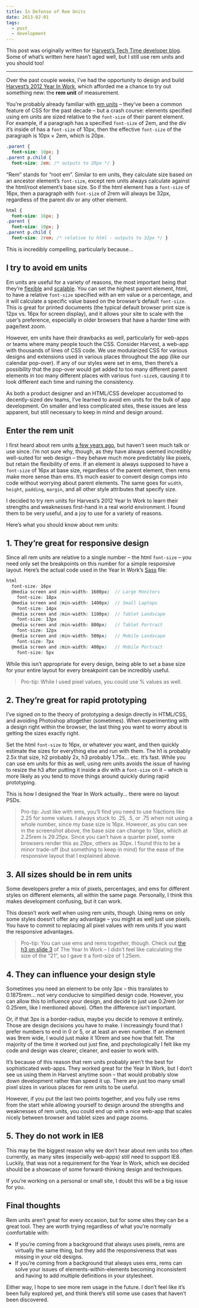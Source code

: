 ```yaml
---
title: In Defense of Rem Units
date: 2013-02-01
tags:
  - post
  - development
---
```


This post was originally written for [Harvest’s Tech Time developer blog](http://techtime.getharvest.com/blog/in-defense-of-rem-units). Some of what’s written here hasn’t aged well, but I still use rem units and you should too!

---

Over the past couple weeks, I’ve had the opportunity to design and build [Harvest’s 2012 Year In Work](http://getharvest.com/2012-year-in-work?utm_source=techtime), which afforded me a chance to try out something new: the **rem unit** of measurement.

You’re probably already familiar with [em units](http://www.w3.org/TR/css3-values/#em-unit) – they’ve been a common feature of CSS for the past decade – but a crash course: elements specified using em units are sized relative to the `font-size` of their parent element. For example, if a paragraph has a specified `font-size`
of 2em, and the div it’s inside of has a `font-size` of 10px, then the effective `font-size` of the paragraph is 10px × 2em, which is 20px.

```css
.parent {
  font-size: 10px; }
.parent p.child {
  font-size: 2em; /* outputs to 20px */ }
```

“Rem” stands for “root em”. Similar to em units, they calculate size based on an ancestor element’s `font-size`, except rem units always calculate against the html/root element’s base size. So if the html element has a `font-size` of 16px, then a paragraph with `font-size` of 2rem will always be 32px, regardless of the parent div or any other element.

```css
html {
  font-size: 16px; }
.parent {
  font-size: 10px; }
.parent p.child {
  font-size: 2rem; /* relative to html - outputs to 32px */ }
```

This is incredibly compelling, particularly because…


## I try to avoid em units

Em units are useful for a variety of reasons, the most important being that they’re [flexible](http://trentwalton.com/2013/01/07/flexible-foundations/) and [scalable](http://blog.cloudfour.com/the-ems-have-it-proportional-media-queries-ftw/). You can set the highest parent element, html, to have a relative `font-size` specified with an em value or a percentage, and it will calculate a specific value based on the browser’s default `font-size`. This is great for printed documents (the typical default browser print size is 12px vs. 16px for screen display), and it allows your site to scale with the user’s preference, especially in older browsers that have a harder time with page/text zoom.

However, em units have their drawbacks as well, particularly for web-apps or teams where many people touch the CSS. Consider Harvest, a web-app with thousands of lines of CSS code. We use modularized CSS for various designs and extensions used in various places throughout the app (like our calendar pop-over). If any of our styles were set in ems, then there’s a possibility that the pop-over would get added to too many different parent elements in too many different places with various `font-size`s, causing it to look different each time and ruining the consistency.

As both a product designer and an HTML/CSS developer accustomed to decently-sized dev teams, I’ve learned to avoid em units for the bulk of app development. On smaller and less complicated sites, these issues are less apparent, but still necessary to keep in mind and design around.


## Enter the rem unit

I first heard about rem units [a few years ago](http://snook.ca/archives/html_and_css/font-size-with-rem), but haven’t seen much talk or use since. I’m not sure why, though, as they have always seemed incredibly well-suited for web design – they behave much more predictably like pixels, but retain the flexibility of ems. If an element is always supposed to have a `font-size` of 16px at base size, regardless of the parent element, then rems make more sense than ems. It’s much easier to convert design comps into code without worrying about parent elements. The same goes for `width`, `height`, `padding`, `margin`, and all other style attributes that specify size.

I decided to try rem units for Harvest’s 2012 Year In Work to learn their strengths and weaknesses first-hand in a real world environment. I found them to be very useful, and a joy to use for a variety of reasons.

Here’s what you should know about rem units:


## 1. They’re great for responsive design

Since all rem units are relative to a single number – the html `font-size` – you need only set the breakpoints on this number for a simple responsive layout. Here’s the actual code used in the Year In Work’s [Sass](http://sass-lang.com/) file:

```scss
html
  font-size: 16px
  @media screen and (min-width: 1600px)  // Large Monitors
    font-size: 18px
  @media screen and (min-width: 1400px)  // Small Laptops
    font-size: 14px
  @media screen and (min-width: 1100px)  // Tablet Landscape
    font-size: 13px
  @media screen and (min-width: 800px)   // Tablet Portrait
    font-size: 12px
  @media screen and (min-width: 500px)   // Mobile Landscape
    font-size: 7px
  @media screen and (min-width: 400px)   // Mobile Portrait
    font-size: 5px
```

While this isn’t appropriate for every design, being able to set a base size for your entire layout for every breakpoint can be incredibly useful.

> Pro-tip: While I used pixel values, you could use % values as well.


## 2. They’re great for rapid prototyping

I’ve signed on to the theory of prototyping a design directly in HTML/CSS, and avoiding Photoshop altogether (sometimes). When experimenting with a design right within the browser, the last thing you want to worry about is getting the sizes exactly right.

Set the html `font-size` to 16px, or whatever you want, and then quickly estimate the sizes for everything else and run with them. The h1 is probably 2.5x that size, h2 probably 2x, h3 probably 1.75x… etc. It’s fast. While you can use em units for this as well, using rem units avoids the issue of having to resize the h3 after putting it inside a div with a `font-size` on it – which is more likely as you tend to move things around quickly during rapid prototyping.

This is how I designed the Year In Work actually… there were no layout PSDs.

> Pro-tip: Just like with ems, you’ll find you need to use
> fractions like 2.25 for some values. I always stuck to .25, .5, or .75
> when not using a whole number, since my base size is 16px. However, as
> you can see in the screenshot above, the base size can change to 13px,
> which at 2.25rem is 29.25px. Since you can’t have a quarter pixel,
> some browsers render this as 29px, others as 30px. I found this to be
> a minor trade-off (but something to keep in mind) for the ease of the
> responsive layout that I explained above.


## 3. All sizes should be in rem units

Some developers prefer a mix of pixels, percentages, and ems for different styles on different elements, all within the same page. Personally, I think this makes development confusing, but it can work.

This doesn’t work well when using rem units, though. Using rems on only some styles doesn’t offer any advantage – you might as well just use pixels. You have to commit to replacing all pixel values with rem units if you want the responsive advantages.

> Pro-tip: You can use ems and rems together, though. Check out
> [the h3 on slide 3](http://cl.ly/image/2R0j181Y3W3r) of The Year In
> Work – I didn’t feel like calculating the size of the “21”, so I gave
> it a font-size of 1.25em.


## 4. They can influence your design style

Sometimes you need an element to be only 3px – this translates to 0.1875rem… not very conducive to simplified design code. However, you can allow this to influence your design, and decide to just use 0.2rem (or 0.25rem, like I mentioned above). Often the difference isn’t important.

Or, if that 3px is a border-radius, maybe you decide to remove it entirely. Those are design decisions you have to make. I increasingly found that I prefer numbers to end in 0 or 5, or at least an even number. If an element was 9rem wide, I would just make it 10rem and see how that felt. The majority of the time it worked out just fine, and psychologically I felt like my code and design was clearer, cleaner, and easier to work with.

It’s because of this reason that rem units probably aren’t the best for sophisticated web-apps. They worked great for the Year In Work, but I don’t see us using them in Harvest anytime soon – that would probably slow down development rather than speed it up. There are just too many small pixel sizes in various places for rem units to be useful.

However, if you put the last two points together, and you fully use rems from the start while allowing yourself to design around the strengths and weaknesses of rem units, you could end up with a nice web-app that scales nicely between browser and tablet sizes and page zooms.


## 5. They do not work in IE8

This may be the biggest reason why we don’t hear about rem units too often currently, as many sites (especially web-apps) still need to support IE8. Luckily, that was not a requirement for the Year In Work, which we decided should be a showcase of some forward-thinking design and techniques.

If you’re working on a personal or small site, I doubt this will be a big issue for you.


## Final thoughts

Rem units aren’t great for every occasion, but for some sites they can be a great tool. They are worth trying regardless of what you’re normally comfortable with:

* If you’re coming from a background that always uses pixels, rems are virtually the same thing, but they add the responsiveness that was missing in your old designs.
* If you’re coming from a background that always uses ems, rems can solve your issues of elements-within-elements becoming inconsistent and having to add multiple definitions in your stylesheet.

Either way, I hope to see more rem usage in the future. I don’t feel like it’s been fully explored yet, and think there’s still some use cases that haven’t been discovered.
